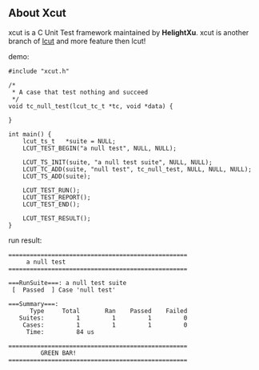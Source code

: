 ## About Xcut ##
xcut is a C Unit Test framework maintained by **HelightXu**.
xcut is another branch of [lcut](http://code.google.com/p/lcut/) and more feature then lcut!

demo:
```
#include "xcut.h"

/*
 * A case that test nothing and succeed
 */
void tc_null_test(lcut_tc_t *tc, void *data) {

}

int main() {
    lcut_ts_t   *suite = NULL;
    LCUT_TEST_BEGIN("a null test", NULL, NULL);

    LCUT_TS_INIT(suite, "a null test suite", NULL, NULL);
    LCUT_TC_ADD(suite, "null test", tc_null_test, NULL, NULL, NULL);
    LCUT_TS_ADD(suite);

    LCUT_TEST_RUN();
    LCUT_TEST_REPORT();
    LCUT_TEST_END();

    LCUT_TEST_RESULT();
}
```

run result:
```
==================================================
	 a null test 
==================================================

===RunSuite===: a null test suite 
 [  Passed  ] Case 'null test'

===Summary===:
      Type     Total       Ran    Passed    Failed
   Suites:         1         1         1         0
    Cases:         1         1         1         0
     Time:         84 us

==================================================
		 GREEN BAR!  
==================================================
```